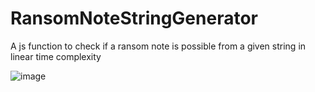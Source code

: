 # RansomNoteStringGenerator
A js function to check if a ransom note is possible from a given string in linear time complexity

![image](http://2.bp.blogspot.com/-NVtnYB8ux7E/VCLRyu8EuhI/AAAAAAAAR3M/6dntXWl5OmY/s1600/dpp048-ransom%2Bnote.jpg)
